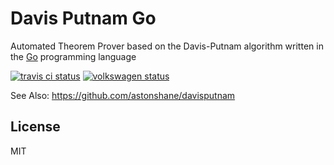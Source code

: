 # Davis Putnam Go
Automated Theorem Prover based on the Davis-Putnam algorithm written in the [Go](https://golang.org/) programming language

[![travis ci status](https://travis-ci.org/astonshane/davisputnamGo.svg?branch=master)](https://travis-ci.org/astonshane/davisputnamGo)
[![volkswagen status](https://auchenberg.github.io/volkswagen/volkswargen_ci.svg?v=1)](https://github.com/auchenberg/volkswagen)

See Also: https://github.com/astonshane/davisputnam

## License
MIT
